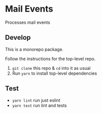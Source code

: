 # Mail Events

Processes mail events

## Develop

This is a monorepo package.

Follow the instructions for the top-level repo.

1. `git clone` this repo & `cd` into it as usual
2. Run `yarn` to install top-level dependencies

## Test

- `yarn lint` run just eslint
- `yarn test` run lint and tests
